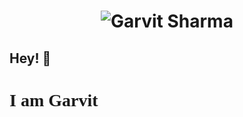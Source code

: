 <link rel="preconnect" href="https://fonts.gstatic.com">
<link href="https://fonts.googleapis.com/css2?family=Pacifico&display=swap" rel="stylesheet">
 
<h1 align="center">
  <img src="https://raw.githubusercontent.com/gravity55/gravity55/main/my_name.svg" alt="Garvit Sharma" />
</h1>

## Hey!  👋
<h1 style="font-family: 'Pacifico';">I am Garvit</h1>

<!--
**gravity55/gravity55** is a ✨ _special_ ✨ repository because its `README.md` (this file) appears on your GitHub profile.

Here are some ideas to get you started:

- 🔭 I’m currently working on ...
- 🌱 I’m currently learning ...
- 👯 I’m looking to collaborate on ...
- 🤔 I’m looking for help with ...
- 💬 Ask me about ...
- 📫 How to reach me: ...
- 😄 Pronouns: ...
- ⚡ Fun fact: ...
-->
